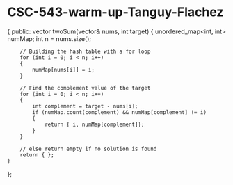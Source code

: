 # CSC-543-warm-up-Tanguy-Flachez
{
    public:
    vector<int> twoSum(vector<int>& nums, int target)
    {
        unordered_map<int, int> numMap;
        int n = nums.size();

        // Building the hash table with a for loop
        for (int i = 0; i < n; i++)
        {
            numMap[nums[i]] = i;
        }

        // Find the complement value of the target
        for (int i = 0; i < n; i++)
        {
            int complement = target - nums[i];
            if (numMap.count(complement) && numMap[complement] != i)
            {
                return { i, numMap[complement]};
            }
        }

        // else return empty if no solution is found
        return { };
    }
};
